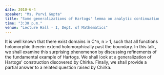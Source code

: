 ```yaml
---
date: 2010-6-4
speaker: "Ms. Purvi Gupta"
title: "Some generalizations of Hartogs' lemma on analytic continuation"
time: "3:30 p.m."
venue: "Lecture Hall - I, Dept. of Mathematics"
---
```

It is well known that there exist domains in C^n, n > 1, such that
all functions holomorphic therein extend holomorphically past the
boundary. In this talk, we shall examine this surprising phenomenon
by discussing refinements of the fundamental example of Hartogs. We
shall look at a generalization of Hartogs' construction discovered
by Chirka. Finally, we shall provide a partial answer to a related
question raised by Chirka.

